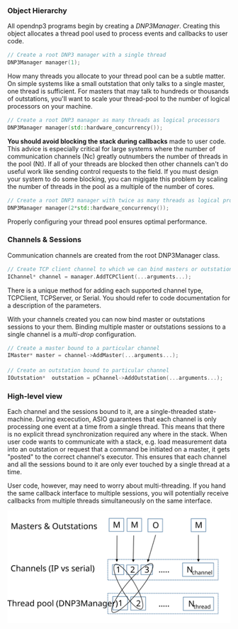 ### Object Hierarchy

All opendnp3 programs begin by creating a _DNP3Manager_.  Creating this object allocates a thread pool used
to process events and callbacks to user code.

```c++
// Create a root DNP3 manager with a single thread
DNP3Manager manager(1);
```

How many threads you allocate to your thread pool can be a subtle matter. On simple systems like a small outstation that only
talks to a single master, one thread is sufficient. For masters that may talk to hundreds or thousands of outstations, you'll
want to scale your thread-pool to the number of logical processors on your machine.

```c++
// Create a root DNP3 manager as many threads as logical processors
DNP3Manager manager(std::hardware_concurrency());
```

**You should avoid blocking the stack during callbacks** made to user code.  This advice is especially critical for large systems where
the number of communication channels (Nc) greatly outnumbers the number of threads in the pool (Nt). If all of your threads are blocked 
then other channels can't do useful work like sending control requests to the field. If you must design your system to do some blocking,
you can migigate this problem by scaling the number of threads in the pool as a multiple of the number of cores.

```c++
// Create a root DNP3 manager with twice as many threads as logical processors
DNP3Manager manager(2*std::hardware_concurrency());
```

Properly configuring your thread pool ensures optimal performance.

### Channels & Sessions

Communication channels are created from the root DNP3Manager class.

```c++
// Create TCP client channel to which we can bind masters or outstations
IChannel* channel = manager.AddTCPClient(...arguments...);
```

There is a unique method for adding each supported channel type, TCPClient, TCPServer, or Serial. You should refer to code documentation
for a description of the parameters.

With your channels created you can now bind master or outstations sessions to your them.  Binding multiple master or outstations sessions to a single channel
is a _multi-drop_ configuration.

```c++
// Create a master bound to a particular channel
IMaster* master = channel->AddMaster(...arguments...);

// Create an outstation bound to particular channel
IOutstation*  outstation = pChannel->AddOutstation(...arguments...);
```

### High-level view

Each channel and the sessions bound to it, are a single-threaded state-machine.  During excecution, ASIO guarantees that each channel 
is only processing one event at a time from a single thread. This means that there is no explicit thread synchronization required any where in the stack. 
When user code wants to communicate with a stack, e.g. load measurement data into an outstation or request that a command be initiated 
on a master, it gets "posted" to the correct channel's executor. This ensures that each channel and all the sessions bound to it are 
only ever touched by a single thread at a time.

User code, however, may need to worry about multi-threading. If you hand the same callback interface to multiple sessions, you will 
potentially receive callbacks from multiple threads simultaneously on the same interface.

![threading](../img/threading.svg)

<!---
When writing a program that uses opendnp3, you'll be forced to implement a number of callback interfaces.  Much of this
is driven by the fact that opendnp3 uses asynchronous I/O to achieve a scale-able design. For instance, when using
the master API, you begin an operation and then receive a callback sometime later indicating if the operation succeeded or failed.
-->